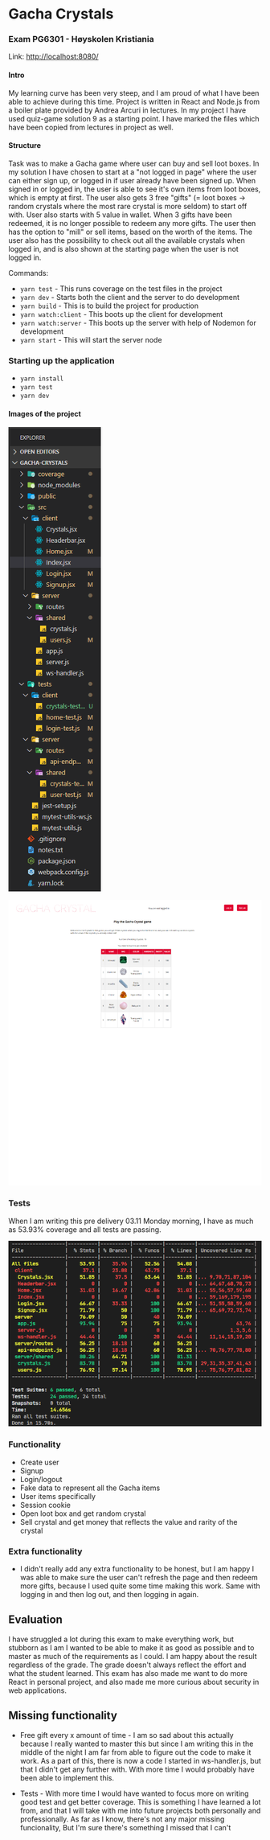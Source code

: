 # Gacha Crystals

### Exam PG6301 - Høyskolen Kristiania

Link: <http://localhost:8080/>

#### Intro

My learning curve has been very steep, and I am proud of what I have been able to achieve during this time.
Project is written in React and Node.js from a boiler plate provided by Andrea Arcuri in lectures. In my project I have used quiz-game solution 9 as a starting point.
I have marked the files which have been copied from lectures in project as well.


#### Structure

Task was to make a Gacha game where user can buy and sell loot boxes.
In my solution I have chosen to start at a "not logged in page" where the user can either sign up, or logged in if user already have been signed up. When signed in or logged in, the user is able to see it's own items from loot boxes, which is empty at first. The user also gets 3 free "gifts" (= loot boxes -> random crystals where the most rare crystal is more seldom) to start off with. User also starts with 5 value in wallet.
When 3 gifts have been redeemed, it is no longer possible to redeem any more gifts. The user then has the option to "mill" or sell items, based on the worth of the items.
The user also has the possibility to check out all the available crystals when logged in, and is also shown at the starting page when the user is not logged in.

Commands:
+ `yarn test` - This runs coverage on the test files in the project
+ `yarn dev` - Starts both the client and the server to do development
+ `yarn build` - This is to build the project for production
+ `yarn watch:client` - This boots up the client for development
+ `yarn watch:server` - This boots up the server with help of Nodemon for development
+ `yarn start` - This will start the server node

### Starting up the application
+ `yarn install`
+ `yarn test`
+ `yarn dev`

#### Images of the project
![Structure of the project](https://github.com/iaffs/gacha-crystals/blob/master/public/img/structure.png "Project structure")

![Starting page](https://github.com/iaffs/gacha-crystals/blob/master/public/img/startingpage.png "Starting page")

### Tests
When I am writing this pre delivery 03.11 Monday morning, I have as much as 53.93% coverage and all tests are passing.

![Test coverage](https://github.com/iaffs/gacha-crystals/blob/master/public/img/coverage.png "Starting page")

### Functionality
+ Create user
+ Signup
+ Login/logout
+ Fake data to represent all the Gacha items
+ User items specifically
+ Session cookie
+ Open loot box and get random crystal
+ Sell crystal and get money that reflects the value and rarity of the crystal

### Extra functionality
+ I didn't really add any extra functionality to be honest, but I am happy I was able to make sure the user can't refresh the page and then redeem more gifts, because I used quite some time making this work. Same with logging in and then log out, and then logging in again.

## Evaluation

I have struggled a lot during this exam to make everything work, but stubborn as I am I wanted to be able to make it as good as possible and to master as much of the requirements as I could.
I am happy about the result regardless of the grade. The grade doesn't always reflect the effort and what the student learned. This exam has also made me want to do more React in personal project, and also made me more curious about security in web applications.

## Missing functionality
+ Free gift every x amount of time - I am so sad about this actually because I really wanted to master this but since I am writing this in the middle of the night I am far from able to figure out the code to make it work.
As a part of this, there is now a code I started in ws-handler.js, but that I didn't get any further with. With more time I would probably have been able to implement this.

+ Tests - With more time I would have wanted to focus more on writing good test and get better coverage.
This is something I have learned a lot from, and that I will take with me into future projects both personally and professionally.
As far as I know, there's not any major missing funcionality, But I'm sure there's something I missed that I can't 